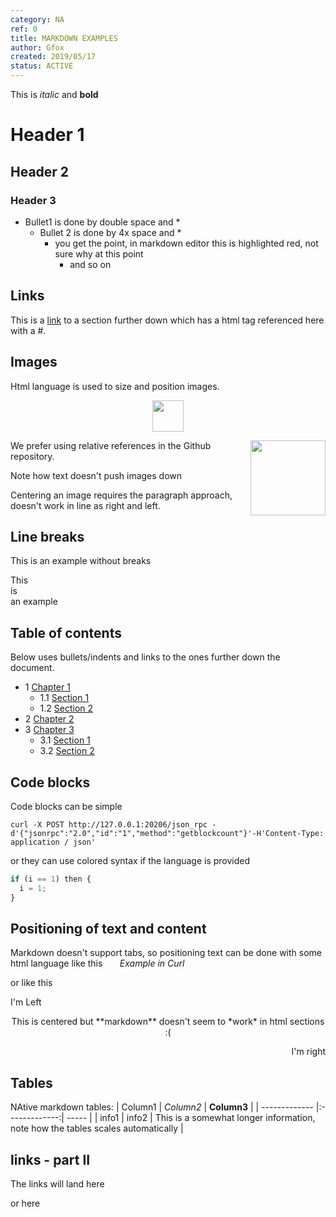 ```yaml
---
category: NA
ref: 0
title: MARKDOWN EXAMPLES
author: Gfox
created: 2019/05/17
status: ACTIVE
---
```


This is *italic* and **bold** 

# Header 1
## Header 2
### Header 3

  * Bullet1 is done by double space and *
    * Bullet 2 is done by 4x space and *
      * you get the point, in markdown editor this is highlighted red, not sure why at this point
        * and so on
        
        
## Links
This is a [link](#test) to a section further down which has a html tag referenced here with a #.


## Images
Html language is used to size and position images.

<p align="center">
  <img align="center" src="/ASSETS/DERO_LOGO_320x320.png" width="50">
</p>

<img align="right" src="/ASSETS/DERO_LOGO_320x320.png" width="120">

We prefer using relative references in the Github repository.

Note how text doesn't push images down

Centering an image requires the paragraph approach, doesn't work in line as right and left.




## Line breaks
This
is
an example without breaks

This
</br>
is
</br>
an example


## Table of contents
Below uses bullets/indents and links to the ones further down the document.

  * 1 [Chapter 1](#test)
    * 1.1 [Section 1](#1.1)
    * 1.2 [Section 2](#1.1)
  * 2 [Chapter 2](#1.1)
  * 3 [Chapter 3](#test)
    * 3.1 [Section 1](#1.1)
    * 3.2 [Section 2](#test)
    
    
## Code blocks
Code blocks can be simple
```
curl -X POST http://127.0.0.1:20206/json_rpc -d'{"jsonrpc":"2.0","id":"1","method":"getblockcount"}'-H'Content-Type: application / json'
```
or they can use colored syntax if the language is provided
```python
if (i == 1) then {
  i = 1;
}
````

## Positioning of text and content
Markdown doesn't support tabs, so positioning text can be done with some html language like this
&nbsp;&nbsp;&nbsp;&nbsp;&nbsp;&nbsp;*Example in Curl*

or like this
<p align="left">I'm Left</p>
<p align="center">
This is centered but **markdown** doesn't seem to *work* in html sections :(
</p>
<p align="right">I'm right</p>




## Tables
NAtive markdown tables:
| Column1     | *Column2*           | **Column3**  |
| ------------- |:-------------:| ----- |
| info1 | info2 | This is a somewhat longer information, note how the tables scales automatically |

## links - part II
<a name="test"></a>
The links will land here

<a name="1.1"></a>
or here



